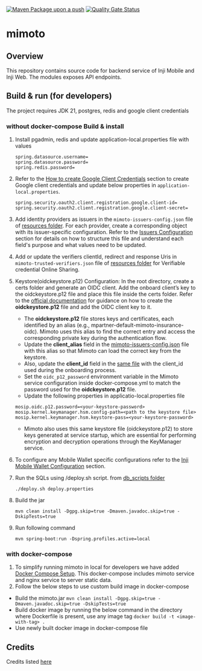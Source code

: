 [![Maven Package upon a push](https://github.com/mosip/mimoto/actions/workflows/push-trigger.yml/badge.svg?branch=master)](https://github.com/mosip/mimoto/actions/workflows/push-trigger.yml)
[![Quality Gate Status](https://sonarcloud.io/api/project_badges/measure?project=mosip_mimoto&id=mosip_mimoto&metric=alert_status)](https://sonarcloud.io/project/overview?id=mosip_mimoto)

# mimoto

## Overview
This repository contains source code for backend service of Inji Mobile and Inji Web. The modules exposes API endpoints.


## Build & run (for developers)
The project requires JDK 21, postgres, redis and google client credentials
### without docker-compose Build & install
1. Install pgadmin, redis and update application-local.properties file with values 
   ```properties
   spring.datasource.username=
   spring.datasource.password=
   spring.redis.password=
   ```
2. Refer to the [How to create Google Client Credentials](docker-compose/README.md#how-to-create-google-client-credentials) section to create
   Google client credentials and update below properties in `application-local.properties`.
    ``` 
    spring.security.oauth2.client.registration.google.client-id=
    spring.security.oauth2.client.registration.google.client-secret=
    ```
3. Add identity providers as issuers in the `mimoto-issuers-config.json` file of [resources folder](src/main/resources/mimoto-issuers-config.json). For each provider, create a corresponding object with its issuer-specific configuration. Refer to the [Issuers Configuration](docker-compose/README.md#mimoto-issuers-configuration) section for details on how to structure this file and understand each field's purpose and what values need to be updated.
4. Add or update the verifiers clientId, redirect and response Uris in `mimoto-trusted-verifiers.json` file of [resources folder](src/main/resources/mimoto-trusted-verifiers.json) for Verifiable credential Online Sharing.
5. Keystore(oidckeystore.p12) Configuration:
   In the root directory, create a certs folder and generate an OIDC client. Add the onboard client’s key to the oidckeystore.p12 file and place this file inside the certs folder.
   Refer to the [official documentation](https://docs.inji.io/inji-wallet/inji-mobile/technical-overview/customization-overview/credential_providers) for guidance on how to create the **oidckeystore.p12** file and add the OIDC client key to it.
   * The **oidckeystore.p12** file stores keys and certificates, each identified by an alias (e.g., mpartner-default-mimoto-insurance-oidc). Mimoto uses this alias to find the correct entry and access the corresponding private key during the authentication flow.
   * Update the **client_alias** field in the [mimoto-issuers-config.json](src/main/resources/mimoto-issuers-config.json) file with this alias so that Mimoto can load the correct key from the keystore.
   * Also, update the **client_id** field in the [same file](src/main/resources//mimoto-issuers-config.json) with the client_id used during the onboarding process.
   * Set the `oidc_p12_password` environment variable in the Mimoto service configuration inside docker-compose.yml to match the password used for the **oidckeystore.p12** file.
   * Update the following properties in applicatio-local.properties file
   ```properties
   mosip.oidc.p12.password=<your-keystore-password>
   mosip.kernel.keymanager.hsm.config-path=<path to the keystore file>
   mosip.kernel.keymanager.hsm.keystore-pass=<your-keystore-password>
    ```
   * Mimoto also uses this same keystore file (oidckeystore.p12) to store keys generated at service startup, which are essential for performing encryption and decryption operations through the KeyManager service.

6. To configure any Mobile Wallet specific configurations refer to the [Inji Mobile Wallet Configuration](docker-compose/README.md#inji-mobile-wallet-configuration) section.
7. Run the SQLs using <db name>/deploy.sh script. from [db_scripts folder](db_scripts/inji_mimoto)
   ```
   ./deploy.sh deploy.properties
   ```
8. Build the jar
    ```
    mvn clean install -Dgpg.skip=true -Dmaven.javadoc.skip=true -DskipTests=true
    ```
9. Run following command 
    ```
    mvn spring-boot:run -Dspring.profiles.active=local
    ```

### with docker-compose
1. To simplify running mimoto in local for developers we have added [Docker Compose Setup](docker-compose/README.md). This docker-compose includes mimoto service and nginx service to server static data.
2. Follow the below steps to use custom build image in docker-compose
* Build the mimoto.jar
  ```mvn clean install -Dgpg.skip=true -Dmaven.javadoc.skip=true -DskipTests=true```
* Build docker image by running the below command in the directory where Dockerfile is present, use any image tag
  ```docker build -t <image-with-tag> .```
* Use newly built docker image in docker-compose file


## Credits
Credits listed [here](/Credits.md)
